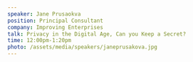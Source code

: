 ```yaml
---
speaker: Jane Prusaokva
position: Principal Consultant
company: Improving Enterprises
talk: Privacy in the Digital Age, Can you Keep a Secret?
time: 12:00pm-1:20pm
photo: /assets/media/speakers/janeprusakova.jpg
---
```

